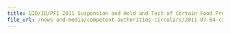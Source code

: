 ```yaml
---
title: QID/ID/PFI 2011 Suspension and Hold and Test of Certain Food Products Imported from Taiwan 
file_url: /news-and-media/competent-authorities-circulars/2011-07-04-ca.pdf
---
```

